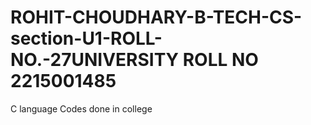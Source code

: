 # ROHIT-CHOUDHARY-B-TECH-CS-section-U1-ROLL-NO.-27UNIVERSITY ROLL NO 2215001485
C language Codes done in college 
